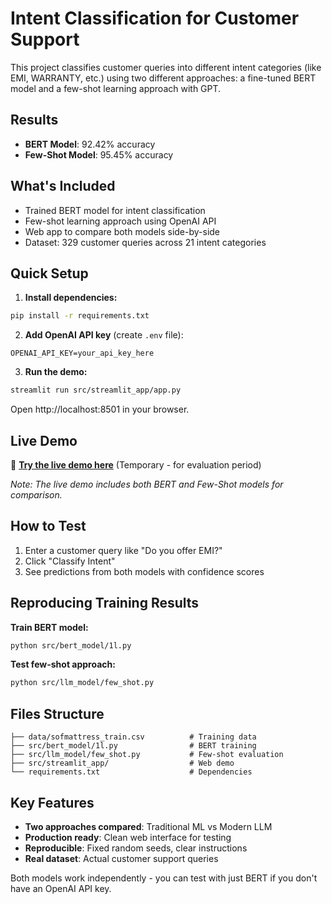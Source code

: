 # Intent Classification for Customer Support

This project classifies customer queries into different intent categories (like EMI, WARRANTY, etc.) using two different approaches: a fine-tuned BERT model and a few-shot learning approach with GPT.

## Results
- **BERT Model**: 92.42% accuracy
- **Few-Shot Model**: 95.45% accuracy

## What's Included
- Trained BERT model for intent classification
- Few-shot learning approach using OpenAI API  
- Web app to compare both models side-by-side
- Dataset: 329 customer queries across 21 intent categories

## Quick Setup

1. **Install dependencies:**
```bash
pip install -r requirements.txt
```

2. **Add OpenAI API key** (create `.env` file):
```
OPENAI_API_KEY=your_api_key_here
```

3. **Run the demo:**
```bash
streamlit run src/streamlit_app/app.py
```

Open http://localhost:8501 in your browser.

## Live Demo
🚀 **[Try the live demo here](https://your-app-url.streamlit.app)** (Temporary - for evaluation period)

*Note: The live demo includes both BERT and Few-Shot models for comparison.*

## How to Test
1. Enter a customer query like "Do you offer EMI?"
2. Click "Classify Intent" 
3. See predictions from both models with confidence scores

## Reproducing Training Results

**Train BERT model:**
```bash
python src/bert_model/1l.py
```

**Test few-shot approach:**
```bash
python src/llm_model/few_shot.py
```

## Files Structure
```
├── data/sofmattress_train.csv          # Training data
├── src/bert_model/1l.py                # BERT training
├── src/llm_model/few_shot.py           # Few-shot evaluation  
├── src/streamlit_app/                  # Web demo
└── requirements.txt                    # Dependencies
```

## Key Features
- **Two approaches compared**: Traditional ML vs Modern LLM
- **Production ready**: Clean web interface for testing
- **Reproducible**: Fixed random seeds, clear instructions
- **Real dataset**: Actual customer support queries

Both models work independently - you can test with just BERT if you don't have an OpenAI API key. 